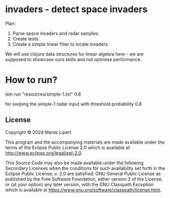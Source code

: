 # invaders - detect space invaders

Plan:

1. Parse space invaders and radar samples.
2. Create tests.
3. Create a simple linear filter to locate invaders.

We will use clojure data structures for linear algebra here - we are supposed to showcase ours skills 
and not optimise performance.

# How to run?

lein run "resources/simple-1.txt" 0.8

for swiping the simple-1 radar input with threshold probability 0.8

## License

Copyright © 2024 Marek Lipert

This program and the accompanying materials are made available under the
terms of the Eclipse Public License 2.0 which is available at
http://www.eclipse.org/legal/epl-2.0.

This Source Code may also be made available under the following Secondary
Licenses when the conditions for such availability set forth in the Eclipse
Public License, v. 2.0 are satisfied: GNU General Public License as published by
the Free Software Foundation, either version 2 of the License, or (at your
option) any later version, with the GNU Classpath Exception which is available
at https://www.gnu.org/software/classpath/license.html.
